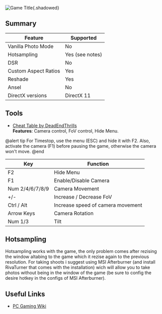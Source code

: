 ![Game Title](Images\abzu_header.png "Shot by xXSamirXx"){.shadowed} 

## Summary

Feature | Supported
--|--
Vanilla Photo Mode | No
Hotsampling | Yes (see notes)
DSR | No
Custom Aspect Ratios | Yes
Reshade | Yes 
Ansel | No
DirectX versions | DirectX 11
 
## Tools

* [Cheat Table by DeadEndThrills](..\CheatTables\AbzuGame-Win64-Shipping_det.CT)  
**Features**: Camera control, FoV control, Hide Menu. 

@alert tip 
For Timestop, use the menu (ESC) and hide it with F2. 
Also, activate the camera (F1) before pausing the game, otherwise the camera won't move.
@end

Key | Function
--|--
F2 | Hide Menu
F1 | Enable/Disable Camera
Num 2/4/6/7/8/9 | Camera Movement
+/- | Increase / Decrease FoV
Ctrl / Alt | Increase speed of camera movement
Arrow Keys	 | Camera Rotation
Num 1/3	 | Tilt

## Hotsampling
Hotsampling works with the game, the only problem comes after rezising the window altabing to the game which it rezise again to the previous resolution. For taking shoots i suggest using MSI Afterburner (and install RivaTurner that comes with the installation) wich will allow you to take photos without 
being in the window of the game (be sure to config the desire hotkey in the configs of MSI Afterburner).

## Useful Links

* [PC Gaming Wiki](https://www.pcgamingwiki.com/wiki/Abz%C3%BB)